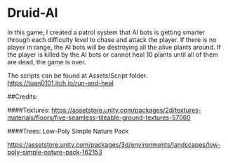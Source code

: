 # Druid-AI
In this game, I created a patrol system that AI bots is getting smarter through each difficulty level to chase and attack the player. If there is no player in range, the AI bots will be destroying all the alive plants around. If the player is killed by the AI bots or cannot heal 10 plants until all of them are dead, the game is over.

The scripts can be found at Assets/Script folder.
https://tuan0101.itch.io/run-and-heal

##Credits:

####Textures:
https://assetstore.unity.com/packages/2d/textures-materials/floors/five-seamless-tileable-ground-textures-57060

####Trees:
Low-Poly Simple Nature Pack

https://assetstore.unity.com/packages/3d/environments/landscapes/low-poly-simple-nature-pack-162153


